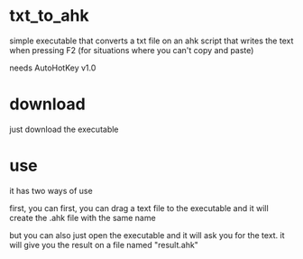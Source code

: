 # txt_to_ahk
simple executable that converts a txt file on an ahk script that writes the text when pressing F2 (for situations where you can't copy and paste)

needs AutoHotKey v1.0

# download

just download the executable

# use

it has two ways of use

first, you can first, you can drag a text file to the executable and it will create the .ahk file with the same name

but you can also just open the executable and it will ask you for the text. it will give you the result on a file named "result.ahk"

